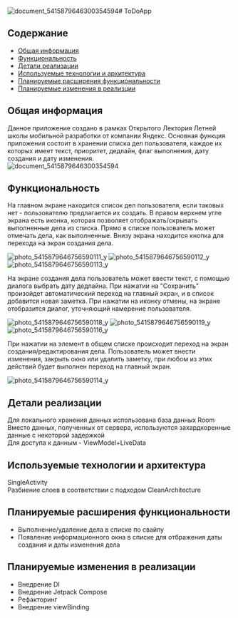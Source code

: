 ![document_5415879646300354594](https://github.com/nnn233/ToDoApp/assets/126052177/7a72a1c0-8ba9-489b-b3cd-e6f52ad51af5)# ToDoApp   

## Содержание
* [Общая информация](#general-info)
* [Функциональность](#technologies)
* [Детали реализации](#implementation_details)
* [Используемые технологии и архитектура](#used_technologies_and_architecture)
* [Планируемые расширения функциональности](#planning_teckhnologies_extention)
* [Планируемые изменения в реализции](#planning_implementation_changes)

## Общая информация
Данное приложение создано в рамках Открытого Лектория Летней школы мобильной разработки от компании Яндекс. Основная функция приложения состоит в хранении списка дел пользователя, каждое их которых имеет текст, приоритет, дедлайн, флаг выполнения, дату создания и дату изменения.   
![document_5415879646300354594](https://github.com/nnn233/ToDoApp/assets/126052177/826a549c-cfe0-4a87-b69f-c5248942ffa3)   

## Функциональность
На главном экране находится список дел пользователя, если таковых нет - пользователю предлагается их создать. В правом верхнем угле экрана есть иконка, которая позволяет отображать/скрывать выполненные дела из списка. Прямо в списке пользователь может отмечать дела, как выполненные. Внизу экрана находится кнопка для перехода на экран создания дела.  
   
![photo_5415879646756590111_y](https://github.com/nnn233/ToDoApp/assets/126052177/5f7c93ac-2124-44c6-b213-daeab178a38b)
![photo_5415879646756590112_y](https://github.com/nnn233/ToDoApp/assets/126052177/4c8580ed-913e-4a83-a001-e40893297216)
![photo_5415879646756590113_y](https://github.com/nnn233/ToDoApp/assets/126052177/dbfdd023-b6b5-4150-ba4d-6178097f5890)
  
На экране создания дела пользователь может ввести текст, с помощью диалога выбрать дату дедлайна. При нажатии на "Сохранить" произойдет автоматический переход на главный экран, и в список добавится новая заметка. При нажатии на иконку отмены, на экране отобразится диалог, уточняющий намерение пользователя.   
   
![photo_5415879646756590118_y](https://github.com/nnn233/ToDoApp/assets/126052177/09326595-a3ad-45c2-839b-2dd9b48b67e9)
![photo_5415879646756590119_y](https://github.com/nnn233/ToDoApp/assets/126052177/4ebf6840-df3b-477b-823a-c4b05331eb3b)
![photo_5415879646756590116_y](https://github.com/nnn233/ToDoApp/assets/126052177/2ffadbda-04b2-4d2f-b1a8-a1ed091bb9c5)   
   
При нажатии на элемент в общем списке происходит переход на экран создания/редактирования дела. Пользователь может внести изменения, закрыть окно или удалить заметку, при любом из этих действий будет выполнен переход на главный экран.   
   
![photo_5415879646756590114_y](https://github.com/nnn233/ToDoApp/assets/126052177/052aa9c3-03b2-4cd2-ab6f-205fac2af4f3)

       

## Детали реализации
Для локального хранения данных использована база данных Room  
Вместо данных, полученных от сервера, используются захардкоренные данные с некоторой задержкой   
Для доступа к данным -  ViewModel+LiveData

## Используемые технологии и архитектура
SingleActivity   
Разбиение слоев в соответствии с подходом CleanArchitecture

## Планируемые расширения функциональности
* Выполнение/удаление дела в списке по свайпу
* Появление информационного окна в списке для отбражения даты создания и даты изменения дела

## Планируемые изменения в реализации
* Внедрение DI
* Внедрение Jetpack Compose
* Рефакторинг
* Внедрение viewBinding
